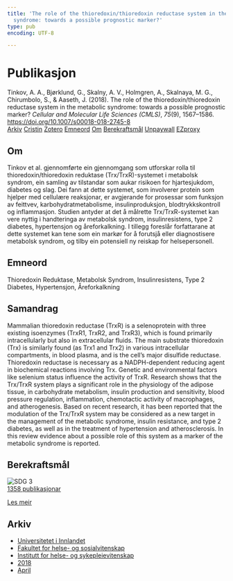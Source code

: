 ```yaml
---
title: 'The role of the thioredoxin/thioredoxin reductase system in the metabolic
  syndrome: towards a possible prognostic marker?'
type: pub
encoding: UTF-8

---
```

<h1>Publikasjon</h1>
<article id="csl-bib-container-UGFCQMVP" class="csl-bib-container">
  <div class="csl-bib-body"> <div class="csl-entry">Tinkov, A. A., Bjørklund, G., Skalny, A. V., Holmgren, A., Skalnaya, M. G., Chirumbolo, S., &#38; Aaseth, J. (2018). The role of the thioredoxin/thioredoxin reductase system in the metabolic syndrome: towards a possible prognostic marker? <i>Cellular and Molecular Life Sciences (CMLS)</i>, <i>75</i>(9), 1567–1586. <a href="https://doi.org/10.1007/s00018-018-2745-8">https://doi.org/10.1007/s00018-018-2745-8</a></div> </div>
  <div class="csl-bib-buttons">
    <a href="#taxonomy-article-UGFCQMVP" alt="archive" class="csl-bib-button">Arkiv</a>
    <a href="https://app.cristin.no/results/show.jsf?id=1581022" alt="Cristin" class="csl-bib-button">Cristin</a>
    <a href="http://zotero.org/groups/5881554/items/UGFCQMVP" alt="Zotero" class="csl-bib-button">Zotero</a>
    <a href="#keywords-article-UGFCQMVP" alt="keywords" class="csl-bib-button">Emneord</a>
    <a href="#about-article-UGFCQMVP" alt="about_pub" class="csl-bib-button">Om</a>
    <a href="#sdg-article-UGFCQMVP" alt="sdg" class="csl-bib-button">Berekraftsmål</a>
    <a href="https://www.ncbi.nlm.nih.gov/pmc/articles/PMC11105605" alt="Unpaywall" class="csl-bib-button">Unpaywall</a>
    <a href="https://www.ncbi.nlm.nih.gov/pmc/articles/PMC11105605" alt="EZproxy" class="csl-bib-button">EZproxy</a>
  </div>
  <div id="csl-bib-meta-container-UGFCQMVP"></div>
</article>
<div id="csl-bib-meta-UGFCQMVP" class="csl-bib-meta">
  <article id="about-article-UGFCQMVP" class="about_pub-article">
    <h1>Om</h1>
    Tinkov et al. gjennomførte ein gjennomgang som utforskar rolla til thioredoxin/thioredoxin reduktase (Trx/TrxR)-systemet i metabolsk syndrom, ein samling av tilstandar som aukar risikoen for hjartesjukdom, diabetes og slag. Dei fann at dette systemet, som involverer protein som hjelper med cellulære reaksjonar, er avgjerande for prosessar som funksjon av feittvev, karbohydratmetabolisme, insulinproduksjon, blodtrykkskontroll og inflammasjon. Studien antyder at det å målrette Trx/TrxR-systemet kan vere nyttig i handteringa av metabolsk syndrom, insulinresistens, type 2 diabetes, hypertensjon og åreforkalkning. I tillegg foreslår forfattarane at dette systemet kan tene som ein markør for å forutsjå eller diagnostisere metabolsk syndrom, og tilby ein potensiell ny reiskap for helsepersonell.
  </article>
  <article id="keywords-article-UGFCQMVP" class="keywords-article">
    <h1>Emneord</h1>
    Thioredoxin Reduktase, Metabolsk Syndrom, Insulinresistens, Type 2 Diabetes, Hypertensjon, Åreforkalkning
  </article>
  <article id="abstract-article-UGFCQMVP" class="abstract-article">
    <h1>Samandrag</h1>
    Mammalian thioredoxin reductase (TrxR) is a selenoprotein with three existing isoenzymes (TrxR1, TrxR2, and TrxR3), which is found primarily intracellularly but also in extracellular fluids. The main substrate thioredoxin (Trx) is similarly found (as Trx1 and Trx2) in various intracellular compartments, in blood plasma, and is the cell’s major disulfide reductase. Thioredoxin reductase is necessary as a NADPH-dependent reducing agent in biochemical reactions involving Trx. Genetic and environmental factors like selenium status influence the activity of TrxR. Research shows that the Trx/TrxR system plays a significant role in the physiology of the adipose tissue, in carbohydrate metabolism, insulin production and sensitivity, blood pressure regulation, inflammation, chemotactic activity of macrophages, and atherogenesis. Based on recent research, it has been reported that the modulation of the Trx/TrxR system may be considered as a new target in the management of the metabolic syndrome, insulin resistance, and type 2 diabetes, as well as in the treatment of hypertension and atherosclerosis. In this review evidence about a possible role of this system as a marker of the metabolic syndrome is reported.
  </article>
  <article id="sdg-article-UGFCQMVP" class="sdg-article">
    <h1>Berekraftsmål</h1>
    <div class="sdg-container"><div id="sdg3" class="sdg">
        <img src="{{< params subfolder >}}images/sdg/sdg03_nn.png" class="image" alt="SDG 3">
        <div class="sdg-overlay">
          <a href="/nn/archive/?key=?sdg=3#archive" class="sdg-publication-count"><span>1358</span> publikasjonar</a>
          <p><a href="https://fn.no/om-fn/fns-baerekraftsmaal/god-helse-og-livskvalitet?lang=nno-NO" class="sdg-read-more">Les meir</a></p>
        </div>
      </div></div>
  </article>
  <article id="taxonomy-article-UGFCQMVP" class="taxonomy-article">
    <h1>Arkiv</h1>
    <ul>
      <li>
        <a href="/nn/archive/?key=3DCRN523">Universitetet i Innlandet</a>
      </li>
      <li>
        <a href="/nn/archive/?key=IDKFS3MX">Fakultet for helse- og sosialvitenskap</a>
      </li>
      <li>
        <a href="/nn/archive/?key=GTV4ECMZ">Institutt for helse- og sykepleievitenskap</a>
      </li>
      <li>
        <a href="/nn/archive/?key=676HMQBA">2018</a>
      </li>
      <li>
        <a href="/nn/archive/?key=JSBENWRD">April</a>
      </li>
    </ul>
  </article>
</div>
